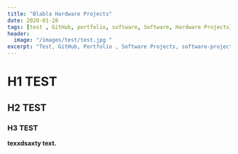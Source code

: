 ```yaml
---
title: "Blabla Hardware Projects"
date: 2020-01-28
tags: [test , GitHub, portfolio, software, Software, Hardware Projects]
header:
  image: "/images/test/test.jpg "
excerpt: "Test, GitHub, Portfolio , Software Projects, software-projects"
---
```


# H1 TEST
## H2 TEST
### H3 TEST

**texxdsaxty text.**

